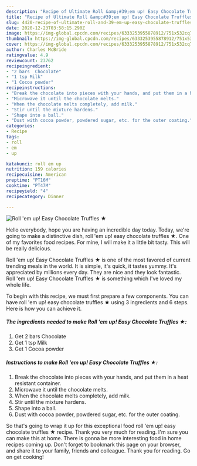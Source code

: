 ```yaml
---
description: "Recipe of Ultimate Roll &amp;#39;em up! Easy Chocolate Truffles ★"
title: "Recipe of Ultimate Roll &amp;#39;em up! Easy Chocolate Truffles ★"
slug: 4420-recipe-of-ultimate-roll-and-39-em-up-easy-chocolate-truffles
date: 2020-12-23T03:58:15.290Z
image: https://img-global.cpcdn.com/recipes/6333253955878912/751x532cq70/roll-em-up-easy-chocolate-truffles-★-recipe-main-photo.jpg
thumbnail: https://img-global.cpcdn.com/recipes/6333253955878912/751x532cq70/roll-em-up-easy-chocolate-truffles-★-recipe-main-photo.jpg
cover: https://img-global.cpcdn.com/recipes/6333253955878912/751x532cq70/roll-em-up-easy-chocolate-truffles-★-recipe-main-photo.jpg
author: Charles McBride
ratingvalue: 4.9
reviewcount: 23762
recipeingredient:
- "2 bars  Chocolate"
- "1 tsp Milk"
- "1 Cocoa powder"
recipeinstructions:
- "Break the chocolate into pieces with your hands, and put them in a heat resistant container."
- "Microwave it until the chocolate melts."
- "When the chocolate melts completely, add milk."
- "Stir until the mixture hardens."
- "Shape into a ball."
- "Dust with cocoa powder, powdered sugar, etc. for the outer coating."
categories:
- Recipe
tags:
- roll
- em
- up

katakunci: roll em up 
nutrition: 159 calories
recipecuisine: American
preptime: "PT16M"
cooktime: "PT47M"
recipeyield: "4"
recipecategory: Dinner

---
```



![Roll &#39;em up! Easy Chocolate Truffles ★](https://img-global.cpcdn.com/recipes/6333253955878912/751x532cq70/roll-em-up-easy-chocolate-truffles-★-recipe-main-photo.jpg)

Hello everybody, hope you are having an incredible day today. Today, we're going to make a distinctive dish, roll &#39;em up! easy chocolate truffles ★. One of my favorites food recipes. For mine, I will make it a little bit tasty. This will be really delicious.

Roll &#39;em up! Easy Chocolate Truffles ★ is one of the most favored of current trending meals in the world. It is simple, it's quick, it tastes yummy. It's appreciated by millions every day. They are nice and they look fantastic. Roll &#39;em up! Easy Chocolate Truffles ★ is something which I've loved my whole life.




To begin with this recipe, we must first prepare a few components. You can have roll &#39;em up! easy chocolate truffles ★ using 3 ingredients and 6 steps. Here is how you can achieve it.

<!--inarticleads1-->

##### The ingredients needed to make Roll &#39;em up! Easy Chocolate Truffles ★:

1. Get 2 bars  Chocolate
1. Get 1 tsp Milk
1. Get 1 Cocoa powder




<!--inarticleads2-->

##### Instructions to make Roll &#39;em up! Easy Chocolate Truffles ★:

1. Break the chocolate into pieces with your hands, and put them in a heat resistant container.
1. Microwave it until the chocolate melts.
1. When the chocolate melts completely, add milk.
1. Stir until the mixture hardens.
1. Shape into a ball.
1. Dust with cocoa powder, powdered sugar, etc. for the outer coating.




So that's going to wrap it up for this exceptional food roll &#39;em up! easy chocolate truffles ★ recipe. Thank you very much for reading. I'm sure you can make this at home. There is gonna be more interesting food in home recipes coming up. Don't forget to bookmark this page on your browser, and share it to your family, friends and colleague. Thank you for reading. Go on get cooking!
